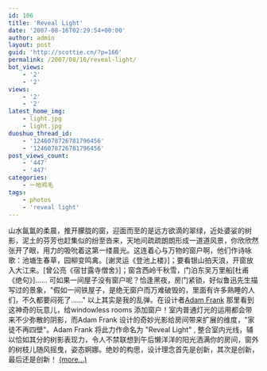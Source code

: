 ```yaml
---
id: 106
title: 'Reveal Light'
date: '2007-08-16T02:29:54+00:00'
author: admin
layout: post
guid: 'http://scottie.cn/?p=166'
permalink: /2007/08/16/reveal-light/
bot_views:
    - '2'
    - '2'
views:
    - '2'
    - '2'
latest_home_img:
    - light.jpg
    - light.jpg
duoshuo_thread_id:
    - '1246078726781796456'
    - '1246078726781796456'
post_views_count:
    - '447'
    - '447'
categories:
    - 一地鸡毛
tags:
    - photos
    - 'reveal light'
---
```


山水氤氲的柔晨，推开朦胧的窗，迎面而至的是远方欲滴的翠绿，近处婆娑的树影，泥土的芬芳也赶集似的纷至沓来，天地间疏疏朗朗形成一道道风景，你欣欣然张开了眼，用力的吸吮着这第一缕晨光。这连着心与万物的窗户啊，他们作诗咏歌：池塘生春草，园柳变鸣禽。\[谢灵运《登池上楼》\]；要看银山拍天浪，开窗放入大江来。\[曾公亮《宿甘露寺僧舍》\]；窗含西岭千秋雪，门泊东吴万里船\[杜甫《绝句》\]...... 可如果一间屋子没有窗户呢？恰逢黑夜，房门紧锁，好似鲁迅先生描写过的景象，"假如一间铁屋子，是绝无窗户而万难破毁的，里面有许多熟睡的人们，不久都要闷死了......" 以上其实是我的乱弹。在设计者[Adam Frank](http://www.adamfrank.com/lumen/lumen_all.htm) 那里看到这神奇的玩意儿，给windowless rooms 添加窗户！室内普通灯光的运用都会带来不少弥散的阴影，而Adam Frank 设计的奇妙光影给房间带来扩展的维度，"家徒不再四壁"。Adam Frank 将此力作命名为 "Reveal Light" , 整合室内光线，辅以恰如其分的树影表现力，令人不禁联想到午后懒洋洋的阳光洒满你的房间，窗外的树枝儿随风摇曳，姿态婀娜。绝妙的构思，设计理念首先是创新，其次是创新，最后还是创新！ [<span aria-label="Continue reading Reveal Light">(more…)</span>](http://farbank.net/2007/08/16/reveal-light/#more-106)